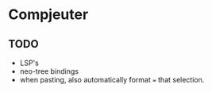# Compjeuter
## TODO
- LSP's
- neo-tree bindings
- when pasting, also automatically format `=` that selection.
